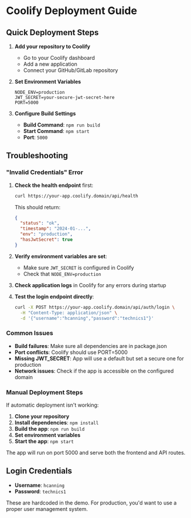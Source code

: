 # Coolify Deployment Guide

## Quick Deployment Steps

1. **Add your repository to Coolify**
   - Go to your Coolify dashboard
   - Add a new application
   - Connect your GitHub/GitLab repository

2. **Set Environment Variables**
   ```
   NODE_ENV=production
   JWT_SECRET=your-secure-jwt-secret-here
   PORT=5000
   ```

3. **Configure Build Settings**
   - **Build Command**: `npm run build`
   - **Start Command**: `npm start`
   - **Port**: `5000`

## Troubleshooting

### "Invalid Credentials" Error

1. **Check the health endpoint** first:
   ```bash
   curl https://your-app.coolify.domain/api/health
   ```
   This should return:
   ```json
   {
     "status": "ok",
     "timestamp": "2024-01-...",
     "env": "production", 
     "hasJwtSecret": true
   }
   ```

2. **Verify environment variables are set**:
   - Make sure `JWT_SECRET` is configured in Coolify
   - Check that `NODE_ENV=production`

3. **Check application logs** in Coolify for any errors during startup

4. **Test the login endpoint directly**:
   ```bash
   curl -X POST https://your-app.coolify.domain/api/auth/login \
     -H "Content-Type: application/json" \
     -d '{"username":"hcanning","password":"technics1"}'
   ```

### Common Issues

- **Build failures**: Make sure all dependencies are in package.json
- **Port conflicts**: Coolify should use PORT=5000 
- **Missing JWT_SECRET**: App will use a default but set a secure one for production
- **Network issues**: Check if the app is accessible on the configured domain

### Manual Deployment Steps

If automatic deployment isn't working:

1. **Clone your repository**
2. **Install dependencies**: `npm install`
3. **Build the app**: `npm run build` 
4. **Set environment variables**
5. **Start the app**: `npm start`

The app will run on port 5000 and serve both the frontend and API routes.

## Login Credentials

- **Username**: `hcanning`
- **Password**: `technics1`

These are hardcoded in the demo. For production, you'd want to use a proper user management system.